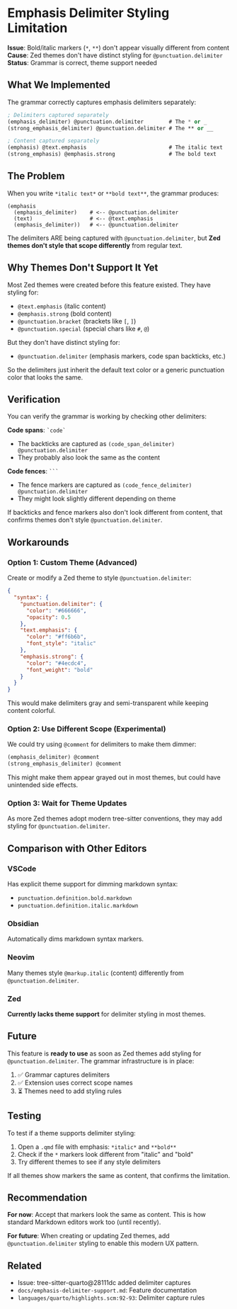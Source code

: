 # Emphasis Delimiter Styling Limitation

**Issue**: Bold/italic markers (`*`, `**`) don't appear visually different from content
**Cause**: Zed themes don't have distinct styling for `@punctuation.delimiter`
**Status**: Grammar is correct, theme support needed

## What We Implemented

The grammar correctly captures emphasis delimiters separately:

```scheme
; Delimiters captured separately
(emphasis_delimiter) @punctuation.delimiter        # The * or _
(strong_emphasis_delimiter) @punctuation.delimiter # The ** or __

; Content captured separately
(emphasis) @text.emphasis                          # The italic text
(strong_emphasis) @emphasis.strong                 # The bold text
```

## The Problem

When you write `*italic text*` or `**bold text**`, the grammar produces:

```
(emphasis
  (emphasis_delimiter)    # <-- @punctuation.delimiter
  (text)                  # <-- @text.emphasis
  (emphasis_delimiter))   # <-- @punctuation.delimiter
```

The delimiters ARE being captured with `@punctuation.delimiter`, but **Zed themes don't style that scope differently** from regular text.

## Why Themes Don't Support It Yet

Most Zed themes were created before this feature existed. They have styling for:
- `@text.emphasis` (italic content)
- `@emphasis.strong` (bold content)
- `@punctuation.bracket` (brackets like `[`, `]`)
- `@punctuation.special` (special chars like `#`, `@`)

But they don't have distinct styling for:
- `@punctuation.delimiter` (emphasis markers, code span backticks, etc.)

So the delimiters just inherit the default text color or a generic punctuation color that looks the same.

## Verification

You can verify the grammar is working by checking other delimiters:

**Code spans**: `` `code` ``
- The backticks are captured as `(code_span_delimiter) @punctuation.delimiter`
- They probably also look the same as the content

**Code fences**: ` ``` `
- The fence markers are captured as `(code_fence_delimiter) @punctuation.delimiter`
- They might look slightly different depending on theme

If backticks and fence markers also don't look different from content, that confirms themes don't style `@punctuation.delimiter`.

## Workarounds

### Option 1: Custom Theme (Advanced)

Create or modify a Zed theme to style `@punctuation.delimiter`:

```json
{
  "syntax": {
    "punctuation.delimiter": {
      "color": "#666666",
      "opacity": 0.5
    },
    "text.emphasis": {
      "color": "#ff6b6b",
      "font_style": "italic"
    },
    "emphasis.strong": {
      "color": "#4ecdc4",
      "font_weight": "bold"
    }
  }
}
```

This would make delimiters gray and semi-transparent while keeping content colorful.

### Option 2: Use Different Scope (Experimental)

We could try using `@comment` for delimiters to make them dimmer:

```scheme
(emphasis_delimiter) @comment
(strong_emphasis_delimiter) @comment
```

This might make them appear grayed out in most themes, but could have unintended side effects.

### Option 3: Wait for Theme Updates

As more Zed themes adopt modern tree-sitter conventions, they may add styling for `@punctuation.delimiter`.

## Comparison with Other Editors

### VSCode
Has explicit theme support for dimming markdown syntax:
- `punctuation.definition.bold.markdown`
- `punctuation.definition.italic.markdown`

### Obsidian
Automatically dims markdown syntax markers.

### Neovim
Many themes style `@markup.italic` (content) differently from `@punctuation.delimiter`.

### Zed
**Currently lacks theme support** for delimiter styling in most themes.

## Future

This feature is **ready to use** as soon as Zed themes add styling for `@punctuation.delimiter`. The grammar infrastructure is in place:

1. ✅ Grammar captures delimiters
2. ✅ Extension uses correct scope names
3. ⏳ Themes need to add styling rules

## Testing

To test if a theme supports delimiter styling:

1. Open a `.qmd` file with emphasis: `*italic*` and `**bold**`
2. Check if the `*` markers look different from "italic" and "bold"
3. Try different themes to see if any style delimiters

If all themes show markers the same as content, that confirms the limitation.

## Recommendation

**For now**: Accept that markers look the same as content. This is how standard Markdown editors work too (until recently).

**For future**: When creating or updating Zed themes, add `@punctuation.delimiter` styling to enable this modern UX pattern.

## Related

- Issue: tree-sitter-quarto@28111dc added delimiter captures
- `docs/emphasis-delimiter-support.md`: Feature documentation
- `languages/quarto/highlights.scm:92-93`: Delimiter capture rules
